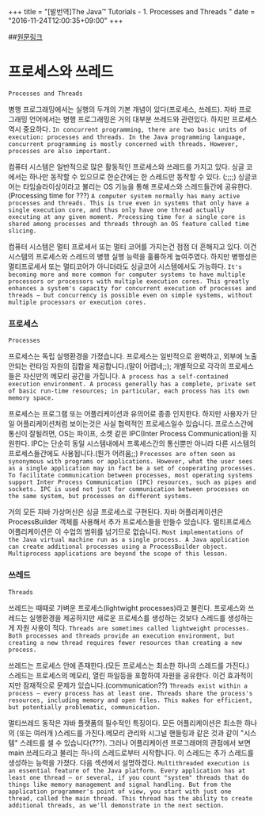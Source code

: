 +++
title = "[발번역]The Java™ Tutorials - 1. Processes and Threads "
date = "2016-11-24T12:00:35+09:00"
+++

##[원문링크](http://docs.oracle.com/javase/tutorial/essential/concurrency/procthread.html)

# 프로세스와 쓰레드
`Processes and Threads`


병행 프로그래밍에서는 실행의 두개의 기본 개념이 있다(프로세스, 쓰레드). 자바 프로그래밍 언어에서는 병행 프로그래밍은 거의 대부분 쓰레드와 관련있다. 하지만 프로세스 역시 중요하다.
`In concurrent programming, there are two basic units of execution: processes and threads. In the Java programming language, concurrent programming is mostly concerned with threads. However, processes are also important.`


컴퓨터 시스템은 일반적으로 많은 활동적인 프로세스와 쓰레드를 가지고 있다. 싱글 코에서는 하나만 동작할 수 있으므로 한순간에는 한 스레드만 동작할 수 있다. (;;;;) 싱글코어는 타임슬라이싱이라고 불리는 OS 기능을 통해 프로세스와 스레드들간에 공유한다.(Processing time for ???) 
`A computer system normally has many active processes and threads. This is true even in systems that only have a single execution core, and thus only have one thread actually executing at any given moment. Processing time for a single core is shared among processes and threads through an OS feature called time slicing.`

컴퓨터 시스템은 멀티 프로세서 또는  멀티 코어를 가지는건 점점 더 흔해지고 있다. 이건 시스템의  프로세스와 스레드의 병행 실행 능력을 훌륭하게 높여주였다. 하지만 병행성은 멀티프로세서 또는 멀티코어가 아니더라도 싱글코어 시스템에서도 가능하다. 
`It's becoming more and more common for computer systems to have multiple processors or processors with multiple execution cores. This greatly enhances a system's capacity for concurrent execution of processes and threads — but concurrency is possible even on simple systems, without multiple processors or execution cores.`

### 프로세스
`Processes`

프로세스는 독립 실행환경을 가졌습니다. 프로세스는 일반적으로 완벽하고, 외부에 노출안되는  런타임 자원의 집합을 제공합니다.(말이 어렵네;;); 개별적으로 각각의 프로세스들은 자신만의 메모리 공간을 가집니다. 
`A process has a self-contained execution environment. A process generally has a complete, private set of basic run-time resources; in particular, each process has its own memory space.`

프로세스는 프로그램 또는 어플리케이션과 유의어로 종종 인지한다. 하지만 사용자가 단일 어플리케이션처럼 보이는것은 사실 협력적인 프로세스일수 있습니다. 프로스스간에 통신이 잘될려면, OS는 파이프, 소켓 같은 IPC(Inter Process Communication)을 지원한다. IPC는 단순히 동일 시스템내에서 프록세스간의 통신뿐만 아니라 다른 시스템의 프로세스들간에도 사용됩니다.(뭔가 어려움;;)
`Processes are often seen as synonymous with programs or applications. However, what the user sees as a single application may in fact be a set of cooperating processes. To facilitate communication between processes, most operating systems support Inter Process Communication (IPC) resources, such as pipes and sockets. IPC is used not just for communication between processes on the same system, but processes on different systems.`

거의 모든 자바 가상머신은 싱글 프로세스로 구현된다. 자바 어플리케이션은 ProcessBuilder 객체를 사용해서 추가 프로세스들을 만들수 있습니다. 멀티프로세스 어플리케이션은 이 수업의 범위를 넘기므로 없습니다.
`Most implementations of the Java virtual machine run as a single process. A Java application can create additional processes using a ProcessBuilder object. Multiprocess applications are beyond the scope of this lesson.`

### 쓰레드 
`Threads`

쓰레드는 때때로 가벼운 프로세스(lightwight processes)라고 불린다. 프로세스와 쓰레드는 실행환경을 제공하지만 새로운 프로세스를 생성하는 것보다 스레드를 생성하는게 자원 사용이 적다.
`Threads are sometimes called lightweight processes. Both processes and threads provide an execution environment, but creating a new thread requires fewer resources than creating a new process.`

쓰레드는 프로세스 안에 존재한다.(모든 프로세스는 최소한 하나의 스레드를 가진다.) 스레드는 프로세스의 메모리, 열린 파일등을 포함하여 자원을 공유한다. 이건 효과적이지만 잠재적으로 문제가 있습니다.(communication??) 
`Threads exist within a process — every process has at least one. Threads share the process's resources, including memory and open files. This makes for efficient, but potentially problematic, communication.`

멀티쓰레드 동작은 자바 플랫폼의 필수적인 특징이다. 모든 어플리케이션은 최소한 하나의 (또는 여러개 )스레드를 가진다.메모리 관리와 시그널 핸들링과 같은 것과 같이 "시스템" 스레드를 셀 수 있습니다(???). 그러나 어플리케이션 프로그래머의 관점에서 보면 main 쓰레드라고 불리는 하나의 스레드로부터 시작합니다. 이 스레드는 추가 스레드를 생성하는 능력을 가졌다. 다음 섹션에서 설명하겠다.
`Multithreaded execution is an essential feature of the Java platform. Every application has at least one thread — or several, if you count "system" threads that do things like memory management and signal handling. But from the application programmer's point of view, you start with just one thread, called the main thread. This thread has the ability to create additional threads, as we'll demonstrate in the next section.`
